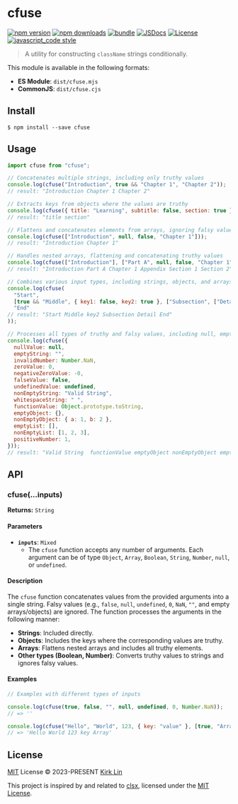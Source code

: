 # cfuse

[![npm version][npm-version-src]][npm-version-href]
[![npm downloads][npm-downloads-src]][npm-downloads-href]
[![bundle][bundle-src]][bundle-href]
[![JSDocs][jsdocs-src]][jsdocs-href]
[![License][license-src]][license-href]
[![javascript_code style][code-style-image]][code-style-url]

> A utility for constructing `className` strings conditionally.

This module is available in the following formats:

* **ES Module**: `dist/cfuse.mjs`
* **CommonJS**: `dist/cfuse.cjs`

## Install

```
$ npm install --save cfuse
```

## Usage

```js
import cfuse from "cfuse";

// Concatenates multiple strings, including only truthy values
console.log(cfuse("Introduction", true && "Chapter 1", "Chapter 2"));
// result: "Introduction Chapter 1 Chapter 2"

// Extracts keys from objects where the values are truthy
console.log(cfuse({ title: "Learning", subtitle: false, section: true }));
// result: "title section"

// Flattens and concatenates elements from arrays, ignoring falsy values
console.log(cfuse(["Introduction", null, false, "Chapter 1"]));
// result: "Introduction Chapter 1"

// Handles nested arrays, flattening and concatenating truthy values
console.log(cfuse(["Introduction"], ["Part A", null, false, "Chapter 1"], [["Appendix", [["Section 1"], "Section 2"]]]));
// result: "Introduction Part A Chapter 1 Appendix Section 1 Section 2"

// Combines various input types, including strings, objects, and arrays
console.log(cfuse(
  "Start",
  [true && "Middle", { key1: false, key2: true }, ["Subsection", ["Detail"]]],
  "End"
// result: "Start Middle key2 Subsection Detail End"
));

// Processes all types of truthy and falsy values, including null, empty strings, NaN, zero, and more
console.log(cfuse({
  nullValue: null,
  emptyString: "",
  invalidNumber: Number.NaN,
  zeroValue: 0,
  negativeZeroValue: -0,
  falseValue: false,
  undefinedValue: undefined,
  nonEmptyString: "Valid String",
  whitespaceString: " ",
  functionValue: Object.prototype.toString,
  emptyObject: {},
  nonEmptyObject: { a: 1, b: 2 },
  emptyList: [],
  nonEmptyList: [1, 2, 3],
  positiveNumber: 1,
}));
// result: "Valid String  functionValue emptyObject nonEmptyObject emptyList nonEmptyList positiveNumber"
```

## API

### cfuse(...inputs)
**Returns:** `String`

#### Parameters
- **`inputs`**: `Mixed`
    - The `cfuse` function accepts any number of arguments. Each argument can be of type `Object`, `Array`, `Boolean`, `String`, `Number`, `null`, or `undefined`.

#### Description
The `cfuse` function concatenates values from the provided arguments into a single string. Falsy values (e.g., `false`, `null`, `undefined`, `0`, `NaN`, `""`, and empty arrays/objects) are ignored. The function processes the arguments in the following manner:
- **Strings**: Included directly.
- **Objects**: Includes the keys where the corresponding values are truthy.
- **Arrays**: Flattens nested arrays and includes all truthy elements.
- **Other types (Boolean, Number)**: Converts truthy values to strings and ignores falsy values.

#### Examples

```js
// Examples with different types of inputs

console.log(cfuse(true, false, "", null, undefined, 0, Number.NaN));
// => ''

console.log(cfuse("Hello", "World", 123, { key: "value" }, [true, "Array"]));
// => 'Hello World 123 key Array'
```

## License

[MIT](./LICENSE) License &copy; 2023-PRESENT [Kirk Lin](https://github.com/kirklin)

This project is inspired by and related to [clsx](https://github.com/lukeed/clsx), licensed under the [MIT License](https://github.com/lukeed/clsx/blob/master/license).

<!-- Badges -->

[npm-version-src]: https://img.shields.io/npm/v/cfuse?style=flat&colorA=080f12&colorB=3491fa
[npm-version-href]: https://npmjs.com/package/cfuse
[npm-downloads-src]: https://img.shields.io/npm/dm/cfuse?style=flat&colorA=080f12&colorB=3491fa
[npm-downloads-href]: https://npmjs.com/package/cfuse
[bundle-src]: https://img.shields.io/bundlephobia/minzip/cfuse?style=flat&colorA=080f12&colorB=3491fa&label=minzip
[bundle-href]: https://bundlephobia.com/result?p=cfuse
[license-src]: https://img.shields.io/github/license/kirklin/cfuse.svg?style=flat&colorA=080f12&colorB=3491fa
[license-href]: https://github.com/kirklin/cfuse/blob/main/LICENSE
[jsdocs-src]: https://img.shields.io/badge/jsdocs-reference-080f12?style=flat&colorA=080f12&colorB=3491fa
[jsdocs-href]: https://www.jsdocs.io/package/cfuse
[code-style-image]: https://img.shields.io/badge/code__style-%40kirklin%2Feslint--config-3491fa?style=flat&colorA=080f12&colorB=3491fa
[code-style-url]: https://github.com/kirklin/eslint-config/
